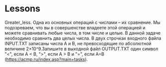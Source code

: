 # Lessons

Greater_less. Одна из основных операций с числами – их сравнение. Мы подозреваем, что вы в совершенстве владеете этой операцией и можете сравнивать любые числа, в том числе и целые. В данной задаче необходимо сравнить два целых числа. В двух строчках входного файла INPUT.TXT записаны числа A и B, не превосходящие по абсолютной величине 2×10^9.Запишите в выходной файл OUTPUT.TXT один символ "<", если A < B, ">", если A > B и "=", если A=B (https://acmp.ru/index.asp?main=tasks).
